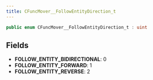 ```yaml
---
title: CFuncMover__FollowEntityDirection_t
---
```


```csharp
public enum CFuncMover__FollowEntityDirection_t : uint
```

## Fields

- **FOLLOW_ENTITY_BIDIRECTIONAL**: 0
- **FOLLOW_ENTITY_FORWARD**: 1
- **FOLLOW_ENTITY_REVERSE**: 2

